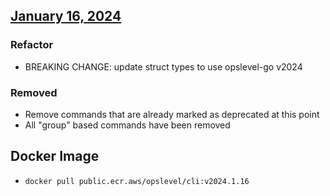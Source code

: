 ## [January 16, 2024](https://github.com/OpsLevel/cli/compare/v2024.1.5...v2024.1.16)
### Refactor
- BREAKING CHANGE: update struct types to use opslevel-go v2024
### Removed
- Remove commands that are already marked as deprecated at this point
- All "group" based commands have been removed
## Docker Image

  - `docker pull public.ecr.aws/opslevel/cli:v2024.1.16`
